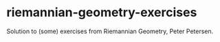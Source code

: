 # riemannian-geometry-exercises
Solution to (some) exercises from Riemannian Geometry, Peter Petersen.
